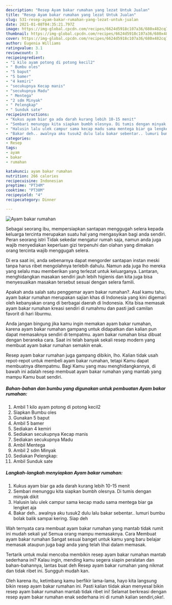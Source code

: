 ```yaml
---
description: "Resep Ayam bakar rumahan yang lezat Untuk Jualan"
title: "Resep Ayam bakar rumahan yang lezat Untuk Jualan"
slug: 531-resep-ayam-bakar-rumahan-yang-lezat-untuk-jualan
date: 2021-01-08T04:35:21.797Z
image: https://img-global.cpcdn.com/recipes/6624d5918c107a36/680x482cq70/ayam-bakar-rumahan-foto-resep-utama.jpg
thumbnail: https://img-global.cpcdn.com/recipes/6624d5918c107a36/680x482cq70/ayam-bakar-rumahan-foto-resep-utama.jpg
cover: https://img-global.cpcdn.com/recipes/6624d5918c107a36/680x482cq70/ayam-bakar-rumahan-foto-resep-utama.jpg
author: Eugenia Williams
ratingvalue: 3.1
reviewcount: 3
recipeingredient:
- "1 kilo ayam potong di potong kecil2"
- " Bumbu oles"
- "5 baput"
- "5 bamer"
- "4 kemiri"
- "secukupnya Kecap manis"
- "secukupnya Madu"
- " Mentega"
- "2 sdm Minyak"
- " Pelengkap"
- " Sunduk sate"
recipeinstructions:
- "Kukus ayam biar ga ada darah kurang lebih 10-15 menit"
- "Sembari menunggu kita siapkan bumbh olesnya. Di tumis dengan minyak dikit"
- "Halusin lalu ulek campur sama kecap madu sama mentega biar ga lengket aja"
- "Bakar deh.. awalnya aku tusuk2 dulu lalu bakar sebentar.. lumuri bumbu bolak balik sampai kering. Siap deh"
categories:
- Resep
tags:
- ayam
- bakar
- rumahan

katakunci: ayam bakar rumahan 
nutrition: 266 calories
recipecuisine: Indonesian
preptime: "PT34M"
cooktime: "PT38M"
recipeyield: "4"
recipecategory: Dinner

---
```



![Ayam bakar rumahan](https://img-global.cpcdn.com/recipes/6624d5918c107a36/680x482cq70/ayam-bakar-rumahan-foto-resep-utama.jpg)

Sebagai seorang ibu, mempersiapkan santapan menggugah selera kepada keluarga tercinta merupakan suatu hal yang mengasyikan bagi anda sendiri. Peran seorang istri Tidak sekedar mengatur rumah saja, namun anda juga wajib menyediakan keperluan gizi terpenuhi dan olahan yang dimakan orang tercinta wajib menggugah selera.

Di era  saat ini, anda sebenarnya dapat mengorder santapan instan meski tanpa harus ribet mengolahnya terlebih dahulu. Namun ada juga lho mereka yang selalu mau memberikan yang terlezat untuk keluarganya. Lantaran, menghidangkan masakan sendiri jauh lebih higienis dan kita juga bisa menyesuaikan masakan tersebut sesuai dengan selera famili. 



Apakah anda salah satu penggemar ayam bakar rumahan?. Asal kamu tahu, ayam bakar rumahan merupakan sajian khas di Indonesia yang kini digemari oleh kebanyakan orang di berbagai daerah di Indonesia. Kita bisa memasak ayam bakar rumahan kreasi sendiri di rumahmu dan pasti jadi camilan favorit di hari liburmu.

Anda jangan bingung jika kamu ingin memakan ayam bakar rumahan, karena ayam bakar rumahan gampang untuk didapatkan dan kalian pun dapat memasaknya sendiri di tempatmu. ayam bakar rumahan bisa dibuat dengan beraneka cara. Saat ini telah banyak sekali resep modern yang membuat ayam bakar rumahan semakin enak.

Resep ayam bakar rumahan juga gampang dibikin, lho. Kalian tidak usah repot-repot untuk membeli ayam bakar rumahan, tetapi Kamu dapat membuatnya ditempatmu. Bagi Kamu yang mau menghidangkannya, di bawah ini adalah resep membuat ayam bakar rumahan yang mantab yang mampu Kamu buat sendiri.

<!--inarticleads1-->

##### Bahan-bahan dan bumbu yang digunakan untuk pembuatan Ayam bakar rumahan:

1. Ambil 1 kilo ayam potong di potong kecil2
1. Siapkan  Bumbu oles
1. Gunakan 5 baput
1. Ambil 5 bamer
1. Sediakan 4 kemiri
1. Sediakan secukupnya Kecap manis
1. Sediakan secukupnya Madu
1. Ambil  Mentega
1. Ambil 2 sdm Minyak
1. Sediakan  Pelengkap:
1. Ambil  Sunduk sate




<!--inarticleads2-->

##### Langkah-langkah menyiapkan Ayam bakar rumahan:

1. Kukus ayam biar ga ada darah kurang lebih 10-15 menit
1. Sembari menunggu kita siapkan bumbh olesnya. Di tumis dengan minyak dikit
1. Halusin lalu ulek campur sama kecap madu sama mentega biar ga lengket aja
1. Bakar deh.. awalnya aku tusuk2 dulu lalu bakar sebentar.. lumuri bumbu bolak balik sampai kering. Siap deh




Wah ternyata cara membuat ayam bakar rumahan yang mantab tidak rumit ini mudah sekali ya! Semua orang mampu memasaknya. Cara Membuat ayam bakar rumahan Sangat sesuai banget untuk kamu yang baru belajar memasak ataupun juga bagi anda yang telah lihai dalam memasak.

Tertarik untuk mulai mencoba membikin resep ayam bakar rumahan mantab sederhana ini? Kalau ingin, mending kamu segera siapin peralatan dan bahan-bahannya, lantas buat deh Resep ayam bakar rumahan yang nikmat dan tidak ribet ini. Sungguh mudah kan. 

Oleh karena itu, ketimbang kamu berfikir lama-lama, hayo kita langsung bikin resep ayam bakar rumahan ini. Pasti kalian tiidak akan menyesal bikin resep ayam bakar rumahan mantab tidak ribet ini! Selamat berkreasi dengan resep ayam bakar rumahan enak sederhana ini di rumah kalian sendiri,oke!.

